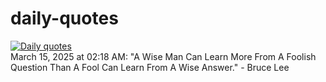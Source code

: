 # daily-quotes
[![Daily quotes](https://github.com/ceepu8/daily-quotes/actions/workflows/daily-quote.yml/badge.svg)](https://github.com/ceepu8/daily-quotes/actions/workflows/daily-quote.yml)<br/>
March 15, 2025 at 02:18 AM: "A Wise Man Can Learn More From A Foolish Question Than A Fool Can Learn From A Wise Answer." - Bruce Lee
